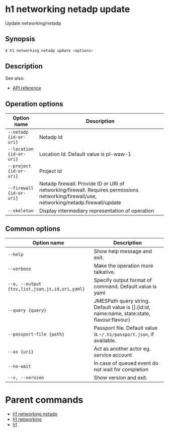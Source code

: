 
# h1 networking netadp update

Update networking/netadp

## Synopsis

```bash
$ h1 networking netadp update <options>
```

## Description

See also:

* [API reference](https://api.hyperone.com/v2/docs#operation/networking_project_netadp_update)

## Operation options

| Option name                  | Description                                                                                                                                |
| ---------------------------- | ------------------------------------------------------------------------------------------------------------------------------------------ |
| ```--netadp {id-or-uri}```   | Netadp Id                                                                                                                                  |
| ```--location {id-or-uri}``` | Location Id. Default value is pl-waw-1                                                                                                     |
| ```--project {id-or-uri}```  | Project Id                                                                                                                                 |
| ```--firewall {id-or-uri}``` | Netadp firewall. Provide ID or URI of networking/firewall. Requires permissions networking/firewall/use, networking/netadp.firewall/update |
| ```--skeleton```             | Display intermediary representation of operation                                                                                           |

## Common options

| Option name                                        | Description                                                                                    |
| -------------------------------------------------- | ---------------------------------------------------------------------------------------------- |
| ```--help```                                       | Show help message and exit.                                                                    |
| ```--verbose```                                    | Make the operation more talkative.                                                             |
| ```--o, --output {tsv,list,json,js,id,uri,yaml}``` | Specify output format of command. Default value is yaml                                        |
| ```--query {query}```                              | JMESPath query string. Default value is [].\{id:id, name:name, state:state, flavour:flavour\}  |
| ```--passport-file {path}```                       | Passport file. Default value is ```~/.h1/passport.json```, if available.                       |
| ```--as {uri}```                                   | Act as another actor eg. service account                                                       |
| ```--no-wait```                                    | In case of queued event do not wait for completion                                             |
| ```--v, --version```                               | Show version and exit.                                                                         |

# Parent commands

* [h1 networking netadp](./../README.md)
* [h1 networking](./../../README.md)
* [h1](./../../../README.md)
